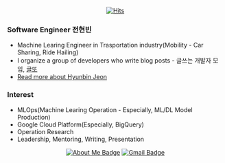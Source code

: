 <div align=center>

[![Hits](https://hits.seeyoufarm.com/api/count/incr/badge.svg?url=https%3A%2F%2Fgithub.com%2Fpeterhyun1234)](https://hits.seeyoufarm.com) 

</div>

### Software Engineer 전현빈
- Machine Learing Engineer in Trasportation industry(Mobility - Car Sharing, Ride Hailing)
- I organize a group of developers who write blog posts - 글쓰는 개발자 모임, [글또](https://bit.ly/geultto)
- [Read more about Hyunbin Jeon](https://peterhyun1234.github.io/, "Read more about Hyunbin Jeon")

### Interest
- MLOps(Machine Learing Operation - Especially, ML/DL Model Production)
- Google Cloud Platform(Especially, BigQuery)
- Operation Research
- Leadership, Mentoring, Writing, Presentation

<div align=center>

[![About Me Badge](http://img.shields.io/badge/-About%20Me-black?style=flat-square&logo=github&link=https://peterhyun1234.github.io/)](https://peterhyun1234.github.io/)
[![Gmail Badge](https://img.shields.io/badge/-Gmail-d14836?style=flat-square&logo=Gmail&logoColor=white&link=mailto:peterhyun1234@gmail.com)](mailto:peterhyun1234@gmail.com)
</div>

